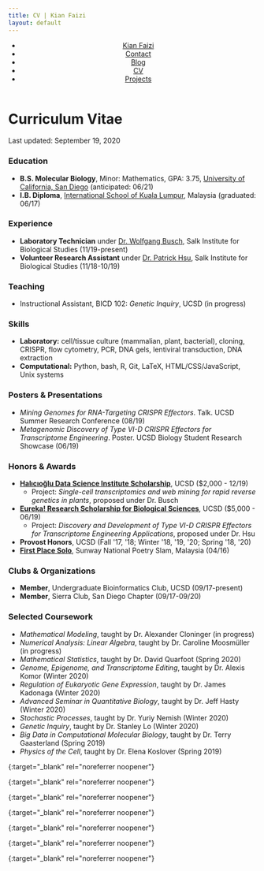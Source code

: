```yaml
---
title: CV | Kian Faizi
layout: default
---
```

<header>
    <nav>
        <ul>
            <li><a href="/">Kian Faizi</a></li>
            <li><a href="/contact.html">Contact</a></li>
            <li><a href="/blog.html">Blog</a></li>
            <li><a href="/cv.html" class="active">CV</a></li>
            <li><a href="/projects.html">Projects</a></li>
        </ul>
    </nav>
</header>

# Curriculum Vitae
<p id="cv-metadata">Last updated: September 19, 2020</p>

### Education
- **B.S. Molecular Biology**, Minor: Mathematics, GPA: 3.75, [University of California, San Diego] (anticipated: 06/21)
- **I.B. Diploma**, [International School of Kuala Lumpur], Malaysia (graduated: 06/17)

### Experience
- **Laboratory Technician** under [Dr. Wolfgang Busch], Salk Institute for Biological Studies (11/19-present)
- **Volunteer Research Assistant** under [Dr. Patrick Hsu], Salk Institute for Biological Studies (11/18-10/19)

### Teaching
- Instructional Assistant, BICD 102: _Genetic Inquiry_, UCSD (in progress)

### Skills
- **Laboratory:** cell/tissue culture (mammalian, plant, bacterial), cloning, CRISPR, flow cytometry, PCR, DNA gels, lentiviral transduction, DNA extraction
- **Computational:** Python, bash, R, Git, LaTeX, HTML/CSS/JavaScript, Unix systems

### Posters & Presentations
- _Mining Genomes for RNA-Targeting CRISPR Effectors_. Talk. UCSD Summer Research Conference (08/19)
- _Metagenomic Discovery of Type VI-D CRISPR Effectors for Transcriptome Engineering_. Poster. UCSD Biology Student Research Showcase (06/19)

### Honors & Awards
- **[Halıcıoğlu Data Science Institute Scholarship]**, UCSD ($2,000 - 12/19)
    + Project: _Single-cell transcriptomics and web mining for rapid reverse genetics in plants_, proposed under Dr. Busch
- **[Eureka! Research Scholarship for Biological Sciences]**, UCSD ($5,000 - 06/19)
    + Project: _Discovery and Development of Type VI-D CRISPR Effectors for Transcriptome Engineering Applications_, proposed under Dr. Hsu
- **Provost Honors**, UCSD (Fall '17, '18; Winter '18, '19, '20; Spring '18, '20)
- **[First Place Solo]**, Sunway National Poetry Slam, Malaysia (04/16)

### Clubs & Organizations
- **Member**, Undergraduate Bioinformatics Club, UCSD (09/17-present)
- **Member**, Sierra Club, San Diego Chapter (09/17-09/20)

### Selected Coursework
- _Mathematical Modeling_, taught by Dr. Alexander Cloninger (in progress)
- _Numerical Analysis: Linear Algebra_, taught by Dr. Caroline Moosm<span>&uuml;</span>ller (in progress)
- _Mathematical Statistics_, taught by Dr. David Quarfoot (Spring 2020)
- _Genome, Epigenome, and Transcriptome Editing_, taught by Dr. Alexis Komor (Winter 2020)
- _Regulation of Eukaryotic Gene Expression_, taught by Dr. James Kadonaga (Winter 2020)
- _Advanced Seminar in Quantitative Biology_, taught by Dr. Jeff Hasty (Winter 2020)
- _Stochastic Processes_, taught by Dr. Yuriy Nemish (Winter 2020)
- _Genetic Inquiry_, taught by Dr. Stanley Lo (Winter 2020)
- _Big Data in Computational Molecular Biology_, taught by Dr. Terry Gaasterland (Spring 2019)
- _Physics of the Cell_, taught by Dr. Elena Koslover (Spring 2019)

[University of California, San Diego]: https://www.ucsd.edu/ "UCSD homepage"
{:target="_blank" rel="noreferrer noopener"}

[International School of Kuala Lumpur]: https://www.iskl.edu.my/ "ISKL homepage"
{:target="_blank" rel="noreferrer noopener"}

[Dr. Wolfgang Busch]: https://busch.salk.edu/ "Busch Lab homepage"
{:target="_blank" rel="noreferrer noopener"}

[Dr. Patrick Hsu]: http://patrickhsulab.org/ "Hsu Lab homepage"
{:target="_blank" rel="noreferrer noopener"}

[Halıcıoğlu Data Science Institute Scholarship]: https://hdsi.ucsd.edu/hdsi-awards-27-scholarships-to-undergraduate-researchers/ "HDSI 2019 awardees"
{:target="_blank" rel="noreferrer noopener"}

[Eureka! Research Scholarship for Biological Sciences]: https://biology.ucsd.edu/giving/eureka/index.html/ "Eureka 2019 awardees"
{:target="_blank" rel="noreferrer noopener"}

[First Place Solo]: https://www.youtube.com/watch?v=s_ZLPm9Qhoc "Waking Up to the Newspaper"
{:target="_blank" rel="noreferrer noopener"}
